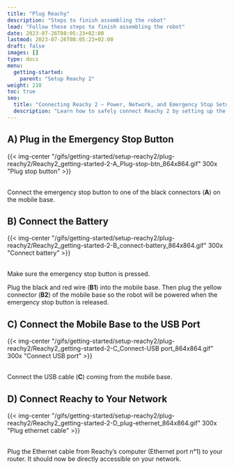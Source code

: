 ```yaml
---
title: "Plug Reachy"
description: "Steps to finish assembling the robot"
lead: "Follow these steps to finish assembling the robot"
date: 2023-07-26T08:05:23+02:00
lastmod: 2023-07-26T08:05:23+02:00
draft: false
images: []
type: docs
menu:
  getting-started:
    parent: "Setup Reachy 2"
weight: 210
toc: true
seo:
  title: "Connecting Reachy 2 – Power, Network, and Emergency Stop Setup"
  description: "Learn how to safely connect Reachy 2 by setting up the emergency stop button, battery, USB link, and network access to get your robot ready for use."
---
```


## A) Plug in the Emergency Stop Button
{{< img-center "/gifs/getting-started/setup-reachy2/plug-reachy2/Reachy2_getting-started-2-A_Plug-stop-btn_864x864.gif" 300x "Plug stop button" >}}  

<br />
Connect the emergency stop button to one of the black connectors (<b>A</b>) on the mobile base.

## B) Connect the Battery

{{< img-center "/gifs/getting-started/setup-reachy2/plug-reachy2/Reachy2_getting-started-2-B_connect-battery_864x864.gif" 300x "Connect battery" >}}  

<br />
Make sure the emergency stop button is pressed.

Plug the black and red wire (**B1**) into the mobile base. Then plug the yellow connector (**B2**) of the mobile base so the robot will be powered when the emergency stop button is released. 

## C) Connect the Mobile Base to the USB Port

{{< img-center "/gifs/getting-started/setup-reachy2/plug-reachy2/Reachy2_getting-started-2-C_Connect-USB port_864x864.gif" 300x "Connect USB port" >}}  

<br />
Connect the USB cable (<b>C</b>) coming from the mobile base.

## D) Connect Reachy to Your Network 

{{< img-center "/gifs/getting-started/setup-reachy2/plug-reachy2/Reachy2_getting-started-2-D_plug-ethernet_864x864.gif" 300x "Plug ethernet cable" >}}

<br />
Plug the Ethernet cable from Reachy’s computer (Ethernet port n°1) to your router. It should now be directly accessible on your network.
